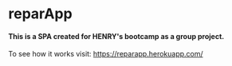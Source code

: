 # reparApp
#### This is a SPA created for HENRY's bootcamp as a group project.

To see how it works visit: https://reparapp.herokuapp.com/
